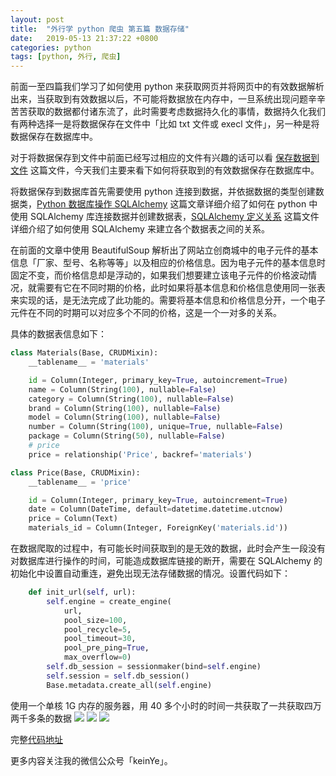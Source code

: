 ```yaml
---
layout: post
title:  "外行学 python 爬虫 第五篇 数据存储"
date:   2019-05-13 21:37:22 +0800
categories: python
tags: [python, 外行, 爬虫]
---
```

前面一至四篇我们学习了如何使用 python 来获取网页并将网页中的有效数据解析出来，当获取到有效数据以后，不可能将数据放在内存中，一旦系统出现问题辛辛苦苦获取的数据都付诸东流了，此时需要考虑数据持久化的事情，数据持久化我们有两种选择一是将数据保存在文件中「比如 txt 文件或 execl 文件」，另一种是将数据保存在数据库中。

对于将数据保存到文件中前面已经写过相应的文件有兴趣的话可以看 [保存数据到文件](https://mp.weixin.qq.com/s/CvUh_XP_P2b8n1oUfn-YSQ) 这篇文件，今天我们主要来看下如何将获取到的有效数据保存在数据库中。

将数据保存到数据库首先需要使用 python 连接到数据，并依据数据的类型创建数据类，[Python 数据库操作 SQLAlchemy](https://mp.weixin.qq.com/s/4yMn3CMYzH_R8vJB11ByUg) 这篇文章详细介绍了如何在 python 中使用 SQLAlchemy 库连接数据并创建数据表，[SQLAlchemy 定义关系](https://mp.weixin.qq.com/s/YxMa2qSkUyn-UwyWcjI2FQ) 这篇文件详细介绍了如何使用 SQLAlchemy 来建立各个数据表之间的关系。

在前面的文章中使用 BeautifulSoup 解析出了网站立创商城中的电子元件的基本信息「厂家、型号、名称等等」以及相应的价格信息。因为电子元件的基本信息时固定不变，而价格信息却是浮动的，如果我们想要建立该电子元件的价格波动情况，就需要有它在不同时期的价格，此时如果将基本信息和价格信息使用同一张表来实现的话，是无法完成了此功能的。需要将基本信息和价格信息分开，一个电子元件在不同的时期可以对应多个不同的价格，这是一个一对多的关系。

具体的数据表信息如下：
```python
class Materials(Base, CRUDMixin):
    __tablename__ = 'materials'

    id = Column(Integer, primary_key=True, autoincrement=True)
    name = Column(String(100), nullable=False)
    category = Column(String(100), nullable=False)
    brand = Column(String(100), nullable=False)
    model = Column(String(100), nullable=False)
    number = Column(String(100), unique=True, nullable=False)
    package = Column(String(50), nullable=False)
    # price
    price = relationship('Price', backref='materials')

class Price(Base, CRUDMixin):
    __tablename__ = 'price'

    id = Column(Integer, primary_key=True, autoincrement=True)
    date = Column(DateTime, default=datetime.datetime.utcnow)
    price = Column(Text)
    materials_id = Column(Integer, ForeignKey('materials.id'))

```

在数据爬取的过程中，有可能长时间获取到的是无效的数据，此时会产生一段没有对数据库进行操作的时间，可能造成数据库链接的断开，需要在 SQLAlchemy 的初始化中设置自动重连，避免出现无法存储数据的情况。设置代码如下：
```python
    def init_url(self, url):
        self.engine = create_engine(
            url,
            pool_size=100,
            pool_recycle=5,
            pool_timeout=30,
            pool_pre_ping=True,
            max_overflow=0)
        self.db_session = sessionmaker(bind=self.engine)
        self.session = self.db_session()
        Base.metadata.create_all(self.engine)
```
使用一个单核 1G 内存的服务器，用 40 多个小时的时间一共获取了一共获取四万两千多条的数据
![](https://lg-8wz4hass-1252833766.cos.ap-shanghai.myqcloud.com/pic/屏幕快照2019-05-1310.33.05.png)
![](https://lg-8wz4hass-1252833766.cos.ap-shanghai.myqcloud.com/pic/屏幕快照2019-05-0910.14.16.png)
![](https://lg-8wz4hass-1252833766.cos.ap-shanghai.myqcloud.com/pic/屏幕快照2019-05-0910.14.57.png)

完整[代码地址](https://github.com/keinYe/pycrawler)

更多内容关注我的微信公众号「keinYe」。
